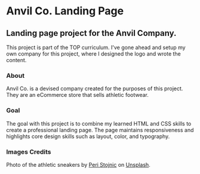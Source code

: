 # Anvil Co. Landing Page

## Landing page project for the Anvil Company.

This project is part of the TOP curriculum. I've gone ahead and setup my own company for this project, where I designed the logo and wrote the content.

### About

Anvil Co. is a devised company created for the purposes of this project. They are an eCommerce store that sells athletic footwear.

### Goal

The goal with this project is to combine my learned HTML and CSS skills to create a professional landing page. The page maintains responsiveness and highlights core design skills such as layout, color, and typography.

### Images Credits

Photo of the athletic sneakers by [Peri Stojnic](https://unsplash.com/@whoisperi?utm_content=creditCopyText&utm_medium=referral&utm_source=unsplash) on [Unsplash](https://unsplash.com/photos/white-nike-air-force-1-low-r3rbIwZ9DJc?utm_content=creditCopyText&utm_medium=referral&utm_source=unsplash).
